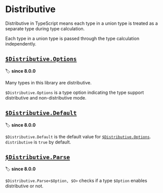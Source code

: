 # Distributive

Distributive in TypeScript means each type in a union type is treated as a separate type during type calculation.

Each type in a union type is passed through the type calculation independently.

## [`$Distributive.Options`](./$distributive.ts)

🏷️ **since 8.0.0**

Many types in this library are distributive.

`$Distributive.Options` is a type option indicating the type support distributive and non-distributive mode.

## [`$Distributive.Default`](./$distributive.ts)

🏷️ **since 8.0.0**

`$Distributive.Default` is the default value for [`$Distributive.Options`](#distributiveoptions).
`distributive` is `true` by default.

## [`$Distributive.Parse`](./$distributive.ts)

🏷️ **since 8.0.0**

`$Distributive.Parse<$Option, $O>` checks if a type `$Option` enables distributive or not.
